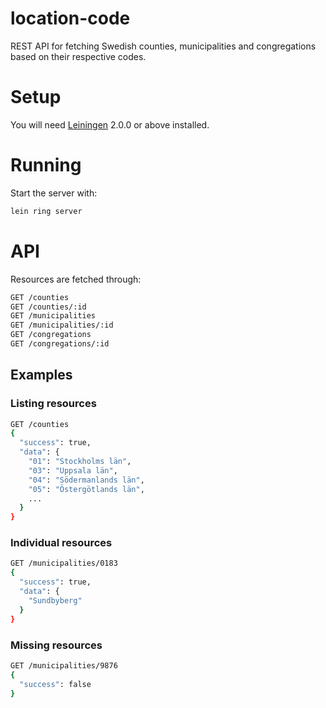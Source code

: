 # location-code
REST API for fetching Swedish counties, municipalities and congregations based on their respective codes.

# Setup
You will need [Leiningen][] 2.0.0 or above installed.

[leiningen]: https://github.com/technomancy/leiningen

# Running

Start the server with:

```bash
lein ring server
```

# API
Resources are fetched through:
```bash
GET /counties
GET /counties/:id
GET /municipalities
GET /municipalities/:id
GET /congregations
GET /congregations/:id
```

## Examples

### Listing resources

```bash
GET /counties
{
  "success": true,
  "data": {
    "01": "Stockholms län",
    "03": "Uppsala län",
    "04": "Södermanlands län",
    "05": "Östergötlands län",
    ...
  }
}
```

### Individual resources

```bash
GET /municipalities/0183
{
  "success": true,
  "data": {
    "Sundbyberg"
  }
}
```

### Missing resources

```bash
GET /municipalities/9876
{
  "success": false
}
```
